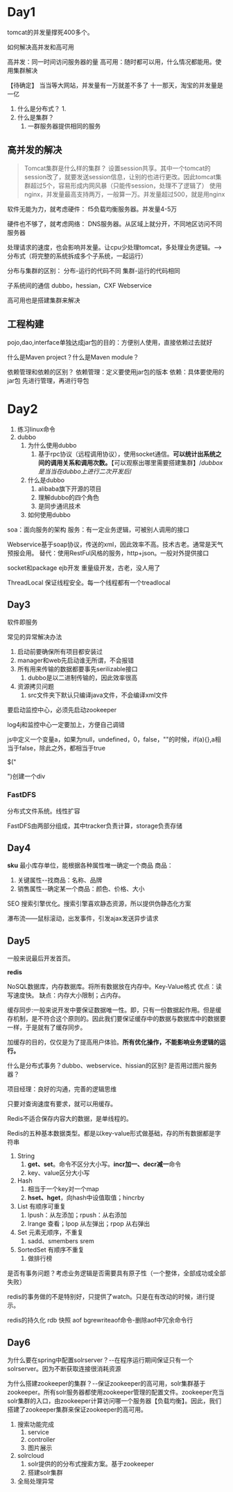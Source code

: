 # Day1
tomcat的并发量撑死400多个。

如何解决高并发和高可用

高并发：同一时间访问服务器的量
高可用：随时都可以用，什么情况都能用。使用集群解决

【待确定】
当当等大网站，并发量有一万就差不多了
十一那天，淘宝的并发量是一亿

1. 什么是分布式？
	1. 
2. 什么是集群？
	1. 一群服务器提供相同的服务

## 高并发的解决
>Tomcat集群是什么样的集群？
>设置session共享。其中一个tomcat的session改了，就要发送session信息，让别的也进行更改。因此tomcat集群超过5个，容易形成内网风暴（只能传session，处理不了逻辑了）
>使用nginx，并发量最高支持两万，一般算一万。并发量超过500，就是用nginx

软件无能为力，就考虑硬件：
f5负载均衡服务器。并发量4-5万

硬件也不够了，就考虑网络：
DNS服务器。从区域上就分开，不同地区访问不同服务器

处理请求的速度，也会影响并发量。让cpu少处理tomcat，多处理业务逻辑。-->分布式（将完整的系统拆成多个子系统，一起运行）

分布与集群的区别：
分布-运行的代码不同
集群-运行的代码相同

子系统间的通信 dubbo，hessian，CXF Webservice

高可用也是搭建集群来解决

## 工程构建
pojo,dao,interface单独达成jar包的目的：方便别人使用，直接依赖过去就好

什么是Maven project？什么是Maven module？

依赖管理和依赖的区别？
依赖管理：定义要使用jar包的版本
依赖：具体要使用的jar包
先进行管理，再进行导包

# Day2
1. 练习linux命令
2. dubbo
	1. 为什么使用dubbo
		1. 基于rpc协议（远程调用协议），使用socket通信。**可以统计出系统之间的调用关系和调用次数。**【可以观察出哪里需要搭建集群】/*dubbox是当当在dubbo上进行二次开发后*/
	2. 什么是dubbo
		1. alibaba旗下开源的项目
		2. 理解dubbo的四个角色
		3. 是同步通讯技术
	3. 如何使用dubbo

soa：面向服务的架构
服务：有一定业务逻辑，可被别人调用的接口

Webservice基于soap协议，传送的xml，因此效率不高。技术古老。通常是天气预报会用。
替代：使用RestFul风格的服务，http+json。一般对外提供接口

socket和package
ejb开发 重量级开发，古老，没人用了

ThreadLocal 保证线程安全。每一个线程都有一个treadlocal

## Day3
软件即服务

常见的异常解决办法
1. 启动前要确保所有项目都安装过
2. manager和web先启动谁无所谓，不会报错
3. 所有用来传输的数据都要事先serilizable接口
	1. dubbo是以二进制传输的，因此效率很高
4. 资源拷贝问题
	1. src文件夹下默认只编译java文件，不会编译xml文件

要启动监控中心，必须先启动zookeeper

log4j和监控中心一定要加上，方便自己调错

js中定义一个变量a，如果为null，undefined，0，false，""的时候，if(a){},a相当于false，除此之外，都相当于true

$("<div>")创建一个div

### FastDFS
分布式文件系统。线性扩容

FastDFS由两部分组成，其中tracker负责计算，storage负责存储

## Day4
**sku** 最小库存单位，能根据各种属性唯一确定一个商品
商品：
1. 关键属性--找商品：名称、品牌
2. 销售属性--确定某一个商品：颜色、价格、大小

SEO 搜索引擎优化。搜索引擎喜欢静态资源，所以提供伪静态化方案

瀑布流——鼠标滚动，出发事件，引发ajax发送异步请求

## Day5
一般来说最后开发首页。

**redis**

NoSQL数据库，内存数据库。将所有数据放在内存中。Key-Value格式
优点：读写速度快。
缺点：内存大小限制；占内存。

缓存同步:一般来说开发中要保证数据唯一性。即，只有一份数据起作用。但是缓存机制，是不符合这个原则的。因此我们要保证缓存中的数据与数据库中的数据要一样，于是就有了缓存同步。

加缓存的目的，仅仅是为了提高用户体验。**所有优化操作，不能影响业务逻辑的运行。**

什么是分布式事务？dubbo、webservice、hissian的区别?
是否用过图片服务器？

项目经理：良好的沟通，完善的逻辑思维

只要对查询速度有要求，就可以用缓存。

Redis不适合保存内容大的数据，是单线程的。

Redis的五种基本数据类型。都是以key-value形式做基础，存的所有数据都是字符串
1. String
	1. **get、set**。命令不区分大小写。**incr加一、decr减一**命令
	2. key、value区分大小写
2. Hash
	1. 相当于一个key对一个map
	2. **hset、hget**，向hash中设值取值；hincrby
3. List 有顺序可重复
	1. lpush：从左添加；rpush：从右添加
	2. lrange 查看；lpop 从左弹出；rpop 从右弹出
4. Set 元素无顺序，不重复
	1. sadd、smembers srem
5. SortedSet 有顺序不重复
	1. 做排行榜

是否有事务问题？考虑业务逻辑是否需要具有原子性（一个整体，全部成功或全部失败）

redis的事务做的不是特别好，只提供了watch。只是在有改动的时候，进行提示。

redis的持久化
rdb 快照
aof bgrewriteaof命令-删除aof中冗余命令行

## Day6
为什么要在spring中配置solrserver？--在程序运行期间保证只有一个solrserver。因为不断获取连接很消耗资源

为什么搭建zookeeper的集群？--保证zookeeper的高可用，solr集群基于zookeeper。所有solr服务器都使用zookeeper管理的配置文件。zookeeper充当solr集群的入口，由zookeeper计算访问哪一个服务器【负载均衡】。因此，我们搭建了zookeeper集群来保证zookeeper的高可用。

1. 搜索功能完成
	1. service
	2. controller
	3. 图片展示
2. solrcloud
	1. solr提供的的分布式搜索方案。基于zookeeper
	2. 搭建solr集群
3. 全局处理异常